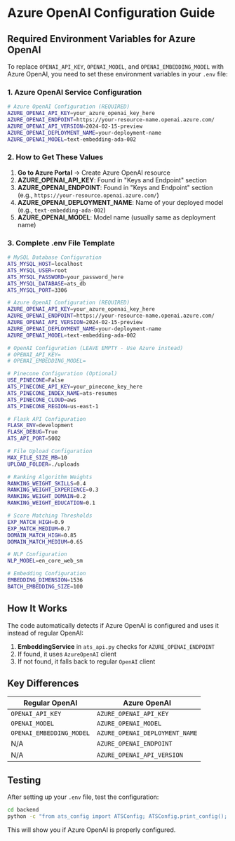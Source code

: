 # Azure OpenAI Configuration Guide

## Required Environment Variables for Azure OpenAI

To replace `OPENAI_API_KEY`, `OPENAI_MODEL`, and `OPENAI_EMBEDDING_MODEL` with Azure OpenAI, you need to set these environment variables in your `.env` file:

### 1. Azure OpenAI Service Configuration

```bash
# Azure OpenAI Configuration (REQUIRED)
AZURE_OPENAI_API_KEY=your_azure_openai_key_here
AZURE_OPENAI_ENDPOINT=https://your-resource-name.openai.azure.com/
AZURE_OPENAI_API_VERSION=2024-02-15-preview
AZURE_OPENAI_DEPLOYMENT_NAME=your-deployment-name
AZURE_OPENAI_MODEL=text-embedding-ada-002
```

### 2. How to Get These Values

1. **Go to Azure Portal** → Create Azure OpenAI resource
2. **AZURE_OPENAI_API_KEY**: Found in "Keys and Endpoint" section
3. **AZURE_OPENAI_ENDPOINT**: Found in "Keys and Endpoint" section (e.g., `https://your-resource.openai.azure.com/`)
4. **AZURE_OPENAI_DEPLOYMENT_NAME**: Name of your deployed model (e.g., `text-embedding-ada-002`)
5. **AZURE_OPENAI_MODEL**: Model name (usually same as deployment name)

### 3. Complete .env File Template

```bash
# MySQL Database Configuration
ATS_MYSQL_HOST=localhost
ATS_MYSQL_USER=root
ATS_MYSQL_PASSWORD=your_password_here
ATS_MYSQL_DATABASE=ats_db
ATS_MYSQL_PORT=3306

# Azure OpenAI Configuration (REQUIRED)
AZURE_OPENAI_API_KEY=your_azure_openai_key_here
AZURE_OPENAI_ENDPOINT=https://your-resource-name.openai.azure.com/
AZURE_OPENAI_API_VERSION=2024-02-15-preview
AZURE_OPENAI_DEPLOYMENT_NAME=your-deployment-name
AZURE_OPENAI_MODEL=text-embedding-ada-002

# OpenAI Configuration (LEAVE EMPTY - Use Azure instead)
# OPENAI_API_KEY=
# OPENAI_EMBEDDING_MODEL=

# Pinecone Configuration (Optional)
USE_PINECONE=False
ATS_PINECONE_API_KEY=your_pinecone_key_here
ATS_PINECONE_INDEX_NAME=ats-resumes
ATS_PINECONE_CLOUD=aws
ATS_PINECONE_REGION=us-east-1

# Flask API Configuration
FLASK_ENV=development
FLASK_DEBUG=True
ATS_API_PORT=5002

# File Upload Configuration
MAX_FILE_SIZE_MB=10
UPLOAD_FOLDER=./uploads

# Ranking Algorithm Weights
RANKING_WEIGHT_SKILLS=0.4
RANKING_WEIGHT_EXPERIENCE=0.3
RANKING_WEIGHT_DOMAIN=0.2
RANKING_WEIGHT_EDUCATION=0.1

# Score Matching Thresholds
EXP_MATCH_HIGH=0.9
EXP_MATCH_MEDIUM=0.7
DOMAIN_MATCH_HIGH=0.85
DOMAIN_MATCH_MEDIUM=0.65

# NLP Configuration
NLP_MODEL=en_core_web_sm

# Embedding Configuration
EMBEDDING_DIMENSION=1536
BATCH_EMBEDDING_SIZE=100
```

## How It Works

The code automatically detects if Azure OpenAI is configured and uses it instead of regular OpenAI:

1. **EmbeddingService** in `ats_api.py` checks for `AZURE_OPENAI_ENDPOINT`
2. If found, it uses `AzureOpenAI` client
3. If not found, it falls back to regular `OpenAI` client

## Key Differences

| Regular OpenAI | Azure OpenAI |
|----------------|--------------|
| `OPENAI_API_KEY` | `AZURE_OPENAI_API_KEY` |
| `OPENAI_MODEL` | `AZURE_OPENAI_MODEL` |
| `OPENAI_EMBEDDING_MODEL` | `AZURE_OPENAI_DEPLOYMENT_NAME` |
| N/A | `AZURE_OPENAI_ENDPOINT` |
| N/A | `AZURE_OPENAI_API_VERSION` |

## Testing

After setting up your `.env` file, test the configuration:

```bash
cd backend
python -c "from ats_config import ATSConfig; ATSConfig.print_config(); print('Azure OpenAI configured:', bool(ATSConfig.AZURE_OPENAI_ENDPOINT))"
```

This will show you if Azure OpenAI is properly configured.
